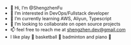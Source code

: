 - 👋 Hi, I’m @ShengzhenFu
- 👀 I’m interested in DevOps/Fullstack developer
- 🌱 I’m currently learning AWS, Aliyun, Typescript
- 💞️ I’m looking to collaborate on open source projects
- 📫 feel free to reach me at shengzhen.dev@gmail.com
- I like play :basketball: basketball :badminton: badminton and piano :musical_keyboard:


<!---
ShengzhenFu/ShengzhenFu is a ✨ special ✨ repository because its `README.md` (this file) appears on your GitHub profile.
You can click the Preview link to take a look at your changes.
--->
